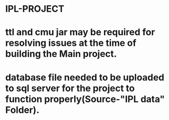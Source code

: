 # IPL-PROJECT
# ttl and cmu jar may be required for resolving issues at the time of building the Main project.
# database file needed to be uploaded to sql server for the project to function properly(Source-"IPL data" Folder). 

